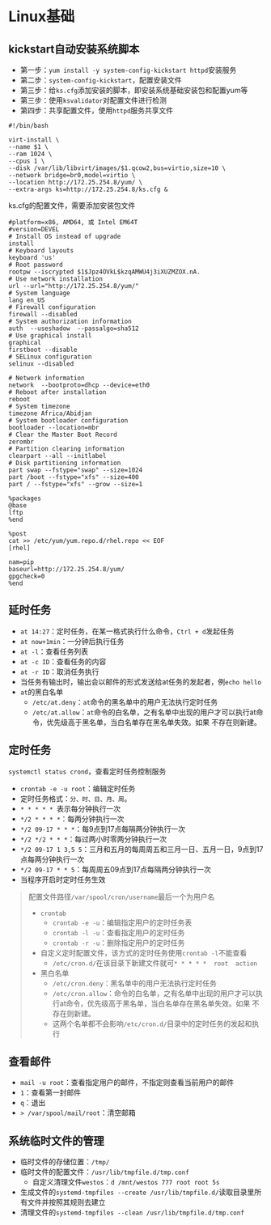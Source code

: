 # Linux基础

## kickstart自动安装系统脚本

*   第一步：`yum install -y system-config-kickstart httpd`安装服务
*   第二步：`system-config-kickstart`，配置安装文件
*   第三步：给`ks.cfg`添加安装的脚本，即安装系统基础安装包和配置yum等
*   第三步：使用`ksvalidator`对配置文件进行检测
*   第四步：共享配置文件，使用`httpd`服务共享文件

```
#!/bin/bash

virt-install \
--name $1 \
--ram 1024 \
--cpus 1 \
--disk /var/lib/libvirt/images/$1.qcow2,bus=virtio,size=10 \
--network bridge=br0,model=virtio \
--location http://172.25.254.8/yum/ \
--extra-args ks=http://172.25.254.8/ks.cfg &
```

ks.cfg的配置文件，需要添加安装包文件

```
#platform=x86, AMD64, 或 Intel EM64T
#version=DEVEL
# Install OS instead of upgrade
install
# Keyboard layouts
keyboard 'us'
# Root password
rootpw --iscrypted $1$Jpz4OVkL$kzqAMWU4j3iXUZMZOX.nA.
# Use network installation
url --url="http://172.25.254.8/yum/"
# System language
lang en_US
# Firewall configuration
firewall --disabled
# System authorization information
auth  --useshadow  --passalgo=sha512
# Use graphical install
graphical
firstboot --disable
# SELinux configuration
selinux --disabled

# Network information
network  --bootproto=dhcp --device=eth0
# Reboot after installation
reboot
# System timezone
timezone Africa/Abidjan
# System bootloader configuration
bootloader --location=mbr
# Clear the Master Boot Record
zerombr
# Partition clearing information
clearpart --all --initlabel
# Disk partitioning information
part swap --fstype="swap" --size=1024
part /boot --fstype="xfs" --size=400
part / --fstype="xfs" --grow --size=1

%packages
@base
lftp
%end

%post
cat >> /etc/yum/yum.repo.d/rhel.repo << EOF
[rhel]

nam=pip
baseurl=http://172.25.254.8/yum/
gpgcheck=0
%end
```

## 延时任务

*   `at 14:27`：定时任务，在某一格式执行什么命令，`Ctrl + d`发起任务
*   `at now+1min`：一分钟后执行任务
*   `at -l`：查看任务列表
*   `at -c ID`：查看任务的内容
*   `at -r ID`：取消任务执行
*   当任务有输出时，输出会以邮件的形式发送给at任务的发起者，例`echo hello`
*   `at`的黑白名单
    *   `/etc/at.deny`：`at`命令的黑名单中的用户无法执行定时任务
    *   `/etc/at.allow`：`at`命令的白名单，之有名单中出现的用户才可以执行at命令，优先级高于黑名单，当白名单存在黑名单失效。如果 不存在则新建。

## 定时任务

`systemctl status crond`，查看定时任务控制服务

*   `crontab -e -u root`：编辑定时任务
*   定时任务格式：`分、时、日、月、周`。
*    `* * * * * `表示每分钟执行一次
*   `*/2 * * * *`：每两分钟执行一次
*   `*/2 09-17 * * *`：每9点到17点每隔两分钟执行一次
*   `*/2 */2 * * *`：每过两小时零两分钟执行一次
*   `*/2 09-17 1 3,5 5`：三月和五月的每周周五和三月一日、五月一日，9点到17点每两分钟执行一次
*   `*/2 09-17 * * 5`：每周周五09点到17点每隔两分钟执行一次
*   当程序开启时定时任务生效

>   配置文件路径`/var/spool/cron/username`最后一个为用户名
>
>   *   `crontab`
>       *   `crontab -e -u`：编辑指定用户的定时任务表
>       *   `crontab -l -u`：查看指定用户的定时任务
>       *   `crontab -r -u`：删除指定用户的定时任务
>   *   自定义定时配置文件，该方式的定时任务使用`crontab -l`不能查看
>       *   `/etc/cron.d/`在该目录下新建文件就可`* * * * *  root  action`
>   *   黑白名单
>       *   `/etc/cron.deny`：黑名单中的用户无法执行定时任务
>       *   `/etc/cron.allow`：命令的白名单，之有名单中出现的用户才可以执行at命令，优先级高于黑名单，当白名单存在黑名单失效。如果 不存在则新建。
>       *   这两个名单都不会影响`/etc/cron.d/`目录中的定时任务的发起和执行

## 查看邮件

*   `mail -u root`：查看指定用户的邮件，不指定则查看当前用户的邮件
*   `1`：查看第一封邮件
*   `q`：退出
*   `> /var/spool/mail/root`：清空邮箱 

## 系统临时文件的管理

*   临时文件的存储位置：`/tmp/`
*   临时文件的配置文件：`/usr/lib/tmpfile.d/tmp.conf`
    *   自定义清理文件`westos`：`d /mnt/westos 777 root root 5s`
*   生成文件的`systemd-tmpfiles --create /usr/lib/tmpfile.d/`读取目录里所有文件并按照其规则去建立
*   清理文件的`systemd-tmpfiles --clean /usr/lib/tmpfile.d/tmp.conf`

